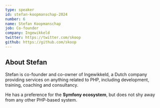 ```yaml
---
type: speaker
id: stefan-koopmanschap-2024
number: 6
name: Stefan Koopmanschap 
job: Co-founder
company: Ingewikkeld
twitter: https://twitter.com/skoop
github: https://github.com/skoop
---
```


## About Stefan

Stefan is co-founder and co-owner of Ingewikkeld, a Dutch company providing services on anything related to PHP, including development, training, coaching and consultancy. 

He has a preference for the **Symfony ecosystem**, but does not shy away from any other PHP-based system.